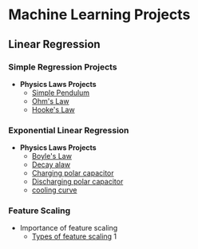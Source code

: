 # Machine Learning Projects

## Linear Regression

### Simple Regression Projects

- **Physics Laws Projects**
  - [Simple Pendulum](#)
  - [Ohm's Law](#)
  - [Hooke's Law](#)

### Exponential Linear Regression

- **Physics Laws Projects**
  - [Boyle's Law](#)
  - [Decay alaw](#)
  - [Charging polar capacitor](#)
  - [Discharging polar capacitor](#)
  - [cooling curve](#)
    

### Feature Scaling
  - Importance of feature scaling
    - [Types of feature scaling](#)
1
